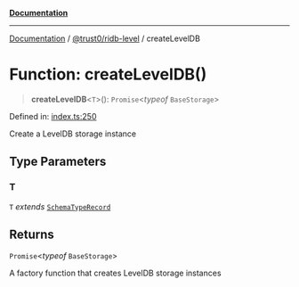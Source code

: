 [**Documentation**](../../../README.md)

***

[Documentation](../../../README.md) / [@trust0/ridb-level](../README.md) / createLevelDB

# Function: createLevelDB()

> **createLevelDB**\<`T`\>(): `Promise`\<*typeof* `BaseStorage`\>

Defined in: [index.ts:250](https://github.com/trust0-project/RIDB/blob/2a07066072231c925f10d0ad0c5af414f1bfe85b/packages/ridb-level/src/index.ts#L250)

Create a LevelDB storage instance

## Type Parameters

### T

`T` *extends* [`SchemaTypeRecord`](https://github.com/trust0-project/RIDB/blob/main/docs/%40trust0/ridb-core/type-aliases/SchemaTypeRecord.md)

## Returns

`Promise`\<*typeof* `BaseStorage`\>

A factory function that creates LevelDB storage instances
